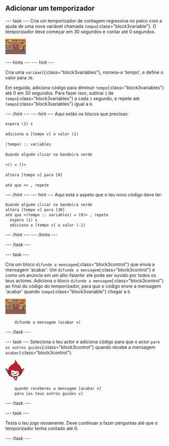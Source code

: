 ## Adicionar um temporizador

--- task --- Cria um temporizador de contagem regressiva no palco com a ajuda de uma nova variável chamada `tempo`{:class="block3variable"}. O temporizador deve começar em 30 segundos e contar até 0 segundos.

![Actor do palco](images/stage-sprite.png)

--- hints ---
 --- hint ---

Cria uma `variável`{:class="block3variables"}, nomeia-a 'tempo', e define o valor para `30`.

Em seguida, adiciona código para diminuir `tempo`{:class="block3variables"} até 0 em 30 segundos. Para fazer isso, subtrai `1` de `tempo`{:class="block3variables"} a cada `1` segundo, e repete até `tempo`{:class="block3variables"} igual a `0`.

--- /hint --- --- hint --- Aqui estão os blocos que precisas:

```blocks3
espera (1) s

adiciona a [tempo v] o valor (1)

(tempo) :: variables

Quando alguém clicar na bandeira verde

<() = ()>

altera [tempo v] para [0]

até que <> , repete
```

--- /hint --- --- hint --- Aqui está o aspeto que o teu novo código deve ter:

```blocks3
Quando alguém clicar na bandeira verde
altera [tempo v] para [30]
até que <(tempo :: variables) = (0)> , repete 
  espera (1) s
  adiciona a [tempo v] o valor (-1)
```

--- /hint --- --- /hints ---

--- /task ---

--- task ---

Cria um bloco `difunde a mensagem`{:class="block3control"} que envia a mensagem 'acabar'. Um `difunde a mensagem`{:class="block3control"} é como um anúncio em um alto-falante: ele pode ser ouvido por todos os teus actores. Adiciona o bloco `difunde a mensagem`{:class="block3control"} ao final do código do temporizador, para que o código envie a mensagem 'acabar' quando `tempo`{:class="block3variable"} chegar a `0`.

![Actor do palco](images/stage-sprite.png)

```blocks3
    difunde a mensagem (acabar v)
```

--- /task ---

--- task --- Seleciona o teu actor e adiciona código para que o actor `pare os outros guiōes`{:class="block3control"} quando recebe a mensagem `acabar`{:class="block3control"}.

![Actor Giga](images/giga-sprite.png)

```blocks3
    quando receberes a mensagem [acabar v]
    pára [os teus outros guiões v]
```

--- /task ---

--- task ---

Testa o teu jogo novamente. Deve continuar a fazer perguntas até que o temporizador tenha contado até 0.

--- /task ---